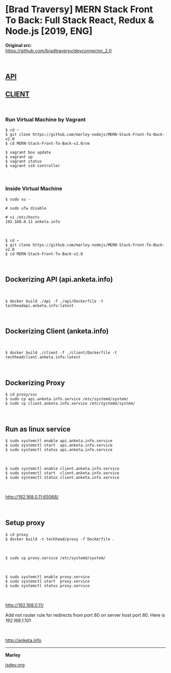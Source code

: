 # [Brad Traversy] MERN Stack Front To Back: Full Stack React, Redux &amp; Node.js [2019, ENG]

**Original src:**  
https://github.com/bradtraversy/devconnector_2.0

<br/>

## [API](./api/Readme.md)

## [CLIENT](./client/Readme.md)


<br/>

### Run Virtual Machine by Vagrant

    $ cd ~
    $ git clone https://github.com/marley-nodejs/MERN-Stack-Front-To-Back-v2.0
    $ cd MERN-Stack-Front-To-Back-v2.0/vm

    $ vagrant box update
    $ vagrant up
    $ vagrant status
    $ vagrant ssh controller

<br/>

### Inside Virtual Machine

    $ sudo su -

    # sudo ufw disable

    # vi /etc/hosts
    192.168.0.11 anketa.info
    

<br/>

    $ cd ~
    $ git clone https://github.com/marley-nodejs/MERN-Stack-Front-To-Back-v2.0
    $ cd MERN-Stack-Front-To-Back-v2.0


<br/>

## Dockerizing API (api.anketa.info)

<br/>

    $ docker build ./api -f ./api/Dockerfile -t techheadapi.anketa.info:latest

<br/>

## Dockerizing Client (anketa.info)

<br/>

    $ docker build ./client -f ./client/Dockerfile -t techheadclient.anketa.info:latest

<br/>

## Dockerizing Proxy


    $ cd proxy/svc
    $ sudo cp api.anketa.info.service /etc/systemd/system/
    $ sudo cp client.anketa.info.service /etc/systemd/system/


<br/>

## Run as linux service

    $ sudo systemctl enable api.anketa.info.service
    $ sudo systemctl start  api.anketa.info.service
    $ sudo systemctl status api.anketa.info.service

<br/>

    $ sudo systemctl enable client.anketa.info.service
    $ sudo systemctl start  client.anketa.info.service
    $ sudo systemctl status client.anketa.info.service

<br/>

http://192.168.0.11:65068/

<br/>

## Setup proxy

    $ cd proxy
    $ docker build -t techhead/proxy -f Dockerfile .

<br/>

    $ sudo cp proxy.service /etc/systemd/system/

<br/>

    $ sudo systemctl enable proxy.service
    $ sudo systemctl start  proxy.service
    $ sudo systemctl status proxy.service

<br/>


http://192.168.0.11/

Add not router rule for redirects from port 80 on server host port 80. Here is 192.168.1.101

<br/>


http://anketa.info



---

**Marley**

<a href="https://jsdev.org">jsdev.org</a>

